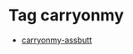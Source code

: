 <!--
title: Tag carryonmy
date: 2020-06-28T14:56:50.368Z
tags:
-->
# Tag carryonmy

 * [carryonmy-assbutt](111712896787.md)